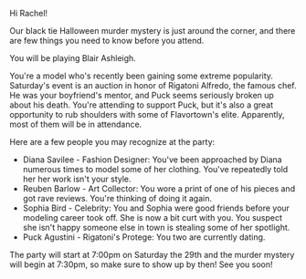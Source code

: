 Hi Rachel!

Our black tie Halloween murder mystery is just around the corner, and there are few things you need to know before you attend.

You will be playing Blair Ashleigh.

You're a model who's recently been gaining some extreme popularity. Saturday's event is an auction in honor of Rigatoni Alfredo, the famous chef. He was your boyfriend's mentor, and Puck seems seriously broken up about his death. You're attending to support Puck, but it's also a great opportunity to rub shoulders with some of Flavortown's elite. Apparently, most of them will be in attendance.

Here are a few people you may recognize at the party:

- Diana Savilee - Fashion Designer: You've been approached by Diana numerous times to model some of her clothing. You've repeatedly told her her work isn't your style.
- Reuben Barlow - Art Collector: You wore a print of one of his pieces and got rave reviews. You're thinking of doing it again.
- Sophia Bird - Celebrity: You and Sophia were good friends before your modeling career took off. She is now a bit curt with you. You suspect she isn't happy someone else in town is stealing some of her spotlight.
- Puck Agustini - Rigatoni's Protege: You two are currently dating.

The party will start at 7:00pm on Saturday the 29th and the murder mystery will begin at 7:30pm, so make sure to show up by then! See you soon!